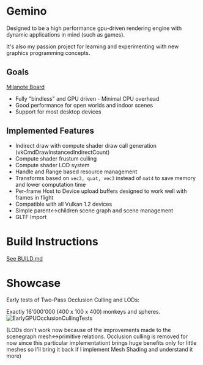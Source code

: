 # Gemino
Designed to be a high performance gpu-driven rendering engine with dynamic applications in mind (such as games).

It's also my passion project for learning and experimenting with new graphics programming concepts.

## Goals
[Milanote Board](https://app.milanote.com/1ReR6Z14XbZ991?p=8MqaOe9BQos)

- Fully "bindless" and GPU driven - Minimal CPU overhead
- Good performance for open worlds and indoor scenes
- Support for most desktop devices

## Implemented Features
- Indirect draw with compute shader draw call generation (vkCmdDrawInstancedIndirectCount)
- Compute shader frustum culling
- Compute shader LOD system
- Handle and Range based resource management
- Transforms based on `vec3, quat, vec3` instead of `mat4` to save memory and lower computation time
- Per-frame Host to Device upload buffers designed to work well with frames in flight 
- Compatible with all Vulkan 1.2 devices
- Simple parent<->children scene graph and scene management
- GLTF Import

# Build Instructions
[See BUILD.md](BUILD.md)

# Showcase
Early tests of Two-Pass Occlusion Culling and LODs:

Exactly 16'000'000 (400 x 100 x 400) monkeys and spheres.
![EarlyGPUOcclusionCullingTests](https://github.com/user-attachments/assets/ee851dfb-f828-41e5-a9b8-d6a64dc7fcc9)

(LODs don't work now because of the improvements made to the scenegraph mesh<->primitive relations. Occlusion culling is removed for now since this particular implementationt brings huge benefits only for little meshes so I'll bring it back if I implement Mesh Shading and understand it more)
